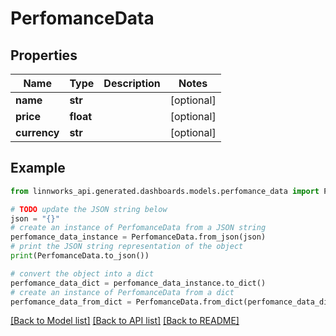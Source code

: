 # PerfomanceData


## Properties

Name | Type | Description | Notes
------------ | ------------- | ------------- | -------------
**name** | **str** |  | [optional] 
**price** | **float** |  | [optional] 
**currency** | **str** |  | [optional] 

## Example

```python
from linnworks_api.generated.dashboards.models.perfomance_data import PerfomanceData

# TODO update the JSON string below
json = "{}"
# create an instance of PerfomanceData from a JSON string
perfomance_data_instance = PerfomanceData.from_json(json)
# print the JSON string representation of the object
print(PerfomanceData.to_json())

# convert the object into a dict
perfomance_data_dict = perfomance_data_instance.to_dict()
# create an instance of PerfomanceData from a dict
perfomance_data_from_dict = PerfomanceData.from_dict(perfomance_data_dict)
```
[[Back to Model list]](../README.md#documentation-for-models) [[Back to API list]](../README.md#documentation-for-api-endpoints) [[Back to README]](../README.md)


